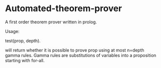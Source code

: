 # Automated-theorem-prover

A first order theorem prover written in prolog.

Usage:

test(prop, depth).

will return whether it is possible to prove prop using at most n=depth gamma rules. Gamma rules are substitutions of variables into a proposition starting with for-all.
